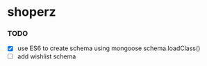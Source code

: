# shoperz


### TODO 

- [x] use ES6 to create schema using mongoose schema.loadClass()
- [ ] add wishlist schema